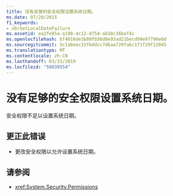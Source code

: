 ```yaml
---
title: 没有足够的安全权限设置系统日期。
ms.date: 07/20/2015
f1_keywords:
- vbrSetLocalDateFailure
ms.assetid: ea2fe85a-a198-4c12-8754-ab38c36bef4c
ms.openlocfilehash: bf4016de3b80fb56d8e93ad21becd99e07796e0d
ms.sourcegitcommit: 5c1abeec15fbddcc7dbaa729fabc1f1f29f12045
ms.translationtype: MT
ms.contentlocale: zh-CN
ms.lasthandoff: 03/15/2019
ms.locfileid: "58039554"
---
```

# <a name="insufficient-security-permissions-to-set-the-system-date"></a>没有足够的安全权限设置系统日期。
安全权限不足以设置系统日期。  
  
## <a name="to-correct-this-error"></a>更正此错误  
  
-   更改安全权限以允许设置系统日期。  
  
## <a name="see-also"></a>请参阅

- <xref:System.Security.Permissions>
